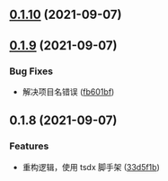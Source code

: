 ## [0.1.10](https://github.com/limaofeng/umi-plugin-app/compare/v0.1.9...v0.1.10) (2021-09-07)



## [0.1.9](https://github.com/limaofeng/umi-plugin-app/compare/v0.1.8...v0.1.9) (2021-09-07)


### Bug Fixes

* 解决项目名错误 ([fb601bf](https://github.com/limaofeng/umi-plugin-app/commit/fb601bfbeca7e5933b9a46c84f182b357d27f2af))



## 0.1.8 (2021-09-07)


### Features

* 重构逻辑，使用 tsdx 脚手架 ([33d5f1b](https://github.com/limaofeng/back-umi-plugin-app/commit/33d5f1b9fe59a9bfad5ba4c866bc13eb693381eb))




